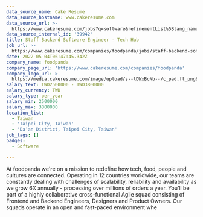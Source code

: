 ```yaml
---
data_source_name: Cake Resume
data_source_hostname: www.cakeresume.com
data_source_url: >-
  https://www.cakeresume.com/jobs?q=software&refinementList%5Blang_name%5D%5B0%5D=English&refinementList%5Bsalary_type%5D=per_year&range%5Bsalary_range%5D%5Bmin%5D=1000000&page=2
data_source_internal_id: '39942'
title: Staff Backend Software Engineer - Tech Hub
job_url: >-
  https://www.cakeresume.com/companies/foodpanda/jobs/staff-backend-software-engineer-tech-hub
date: 2022-05-04T06:47:45.342Z
company_name: foodpanda
company_page_url: 'https://www.cakeresume.com/companies/foodpanda'
company_logo_url: >-
  https://media.cakeresume.com/image/upload/s--lDWxBcNb--/c_pad,fl_png8,h_200,w_200/v1571369066/au7vxybehtibmj1uedt2.png
salary_text: TWD2500000 - TWD3800000
salary_currency: TWD
salary_type: per_year
salary_min: 2500000
salary_max: 3800000
location_list:
  - Taiwan
  - 'Taipei City, Taiwan'
  - 'Da’an District, Taipei City, Taiwan'
job_tags: []
badges:
  - Software

---
```


At foodpanda we're on a mission to redefine how tech, food, people and cultures are connected. Operating in 12 countries worldwide, our teams are constantly dealing with challenges of scalability, reliability and availability as we grow 6X annually - processing over millions of orders a year. You’ll be part of a highly collaborative cross-functional Agile squad consisting of Frontend and Backend Engineers, Designers and Product Owners. Our squads operate in an open and fast-paced environment whe